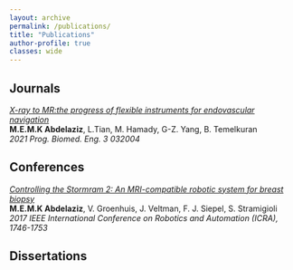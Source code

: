 ```yaml
---
layout: archive
permalink: /publications/
title: "Publications"
author-profile: true
classes: wide
---
```


## Journals
[*X-ray to MR:the progress of flexible instruments for endovascular navigation*](https://iopscience.iop.org/article/10.1088/2516-1091/ac12d6/meta) <br />
**M.E.M.K Abdelaziz**, L.Tian, M. Hamady, G-Z. Yang, B. Temelkuran  <br />
*2021 Prog. Biomed. Eng. 3 032004*


## Conferences

[*Controlling the Stormram 2: An MRI-compatible robotic system for breast biopsy*](https://ieeexplore.ieee.org/document/7989206) <br />
**M.E.M.K Abdelaziz**, V. Groenhuis, J. Veltman, F. J. Siepel, S. Stramigioli <br />
*2017 IEEE International Conference on Robotics and Automation (ICRA), 1746-1753*


## Dissertations
